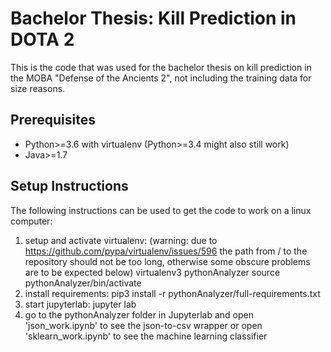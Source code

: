 Bachelor Thesis: Kill Prediction in DOTA 2
====
This is the code that was used for the bachelor thesis on kill prediction in the MOBA "Defense of the Ancients 2", not including the training data for size reasons.

Prerequisites
---
* Python>=3.6 with virtualenv (Python>=3.4 might also still work)
* Java>=1.7

Setup Instructions
---
The following instructions can be used to get the code to work on a linux computer:
1. setup and activate virtualenv: (warning: due to https://github.com/pypa/virtualenv/issues/596 the path from / to the repository should not be too long, otherwise some obscure problems are to be expected below)
    virtualenv3 pythonAnalyzer
    source pythonAnalyzer/bin/activate
2. install requirements:
    pip3 install -r pythonAnalyzer/full-requirements.txt
3. start jupyterlab:
    jupyter lab
4. go to the pythonAnalyzer folder in Jupyterlab and open 'json_work.ipynb' to see the json-to-csv wrapper or open 'sklearn_work.ipynb' to see the machine learning classifier
